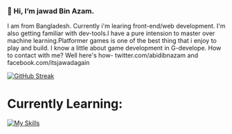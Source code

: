 ### 👋 Hi, I’m jawad Bin Azam.
I am from Bangladesh. Currently i'm learing front-end/web development. I'm also getting familiar with dev-tools.I have a pure intension to master over machine learning.Platformer games is one of the best thing that i enjoy to play and build. I know a little about game development in G-develope.
How to contact with me? 
Well here's how- twitter.com/abidibnazam and facebook.com/itsjawadagain

[![GitHub Streak](https://streak-stats.demolab.com/?user=abid365)](https://git.io/streak-stats)






<h1>Currently Learning:</h1>

[![My Skills](https://skillicons.dev/icons?i=js,html,css,react,bootstrap,tailwind,firebase,nodejs)](https://skillicons.dev)





<!---
abid365/abid365 is a ✨ special ✨ repository because its `README.md` (this file) appears on your GitHub profile.
You can click the Preview link to take a look at your changes.
--->
